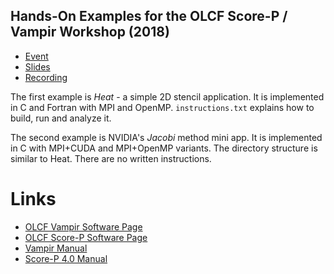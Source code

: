 ## Hands-On Examples for the OLCF Score-P / Vampir Workshop (2018)

- [Event](https://www.olcf.ornl.gov/calendar/score-p-vampir-workshop)
- [Slides](https://www.olcf.ornl.gov/wp-content/uploads/2018/08/scorep_vampir_presentation.pdf)
- [Recording](https://vimeo.com/285908215)

The first example is *Heat* - a simple 2D stencil application.
It is implemented in C and Fortran with MPI and OpenMP.
`instructions.txt` explains how to build, run and analyze it.

The second example is NVIDIA's *Jacobi* method mini app.
It is implemented in C with MPI+CUDA and MPI+OpenMP variants.
The directory structure is similar to Heat.
There are no written instructions.

# Links
- [OLCF Vampir Software Page](https://www.olcf.ornl.gov/software_package/vampir/)
- [OLCF Score-P Software Page](https://www.olcf.ornl.gov/software_package/score-p/)
- [Vampir Manual](https://vampir.eu/public/files/pdf/manual.pdf)
- [Score-P 4.0 Manual](https://www.vi-hps.org/upload/packages/scorep/scorep-4.0.pdf)
